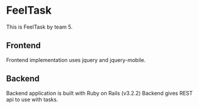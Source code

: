 # FeelTask

This is FeelTask by team 5.

## Frontend

Frontend implementation uses jquery and jquery-mobile.

## Backend

Backend application is built with Ruby on Rails (v3.2.2)
Backend gives REST api to use with tasks.